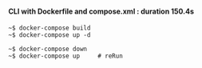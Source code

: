 #### CLI with Dockerfile and compose.xml : duration 150.4s
```
~$ docker-compose build
~$ docker-compose up -d

~$ docker-compose down
~$ docker-compose up     # reRun
```
